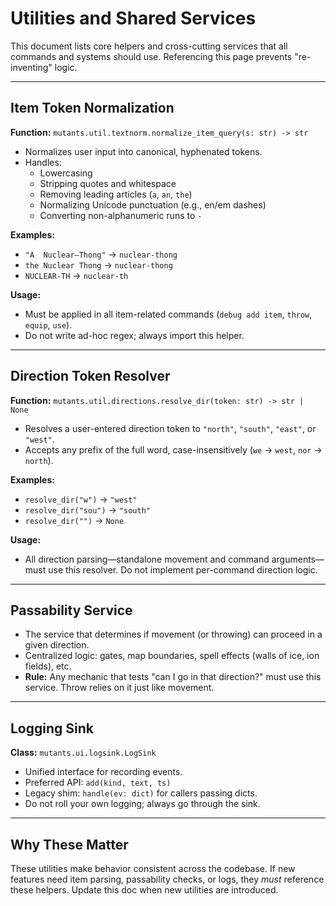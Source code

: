# Utilities and Shared Services

This document lists core helpers and cross-cutting services that all commands
and systems should use. Referencing this page prevents "re-inventing" logic.

---

## Item Token Normalization

**Function:** `mutants.util.textnorm.normalize_item_query(s: str) -> str`

- Normalizes user input into canonical, hyphenated tokens.
- Handles:
  - Lowercasing
  - Stripping quotes and whitespace
  - Removing leading articles (`a`, `an`, `the`)
  - Normalizing Unicode punctuation (e.g., en/em dashes)
  - Converting non-alphanumeric runs to `-`

**Examples:**
- `"A  Nuclear–Thong"` → `nuclear-thong`
- `the Nuclear Thong` → `nuclear-thong`
- `NUCLEAR-TH` → `nuclear-th`

**Usage:**
- Must be applied in all item-related commands (`debug add item`, `throw`,
  `equip`, `use`).
- Do not write ad-hoc regex; always import this helper.

---

## Direction Token Resolver

**Function:** `mutants.util.directions.resolve_dir(token: str) -> str | None`

- Resolves a user-entered direction token to `"north"`, `"south"`,
  `"east"`, or `"west"`.
- Accepts any prefix of the full word, case-insensitively (`we` → `west`,
  `nor` → `north`).

**Examples:**
- `resolve_dir("w")` → `"west"`
- `resolve_dir("sou")` → `"south"`
- `resolve_dir("")` → `None`

**Usage:**
- All direction parsing—standalone movement and command arguments—must use this
  resolver. Do not implement per-command direction logic.

---

## Passability Service

- The service that determines if movement (or throwing) can proceed in a given
  direction.
- Centralized logic: gates, map boundaries, spell effects (walls of ice, ion
  fields), etc.
- **Rule:** Any mechanic that tests "can I go in that direction?" must use this
  service. Throw relies on it just like movement.

---

## Logging Sink

**Class:** `mutants.ui.logsink.LogSink`

- Unified interface for recording events.
- Preferred API: `add(kind, text, ts)`
- Legacy shim: `handle(ev: dict)` for callers passing dicts.
- Do not roll your own logging; always go through the sink.

---

## Why These Matter

These utilities make behavior consistent across the codebase. If new features
need item parsing, passability checks, or logs, they *must* reference these
helpers. Update this doc when new utilities are introduced.
